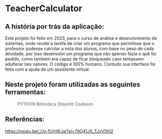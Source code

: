 # TeacherCalculator

## A história por trás da aplicação:

Este projeto foi feito em 2023, para o curso de análise e desevolvimento de sistemas, onde recebi a tarefa de criar um programa que permitisse que o professor pudesse calcular a nota dos alunos, com base no peso de cada atividade, por isso desenvolvi um programa que não apenas fazia o quê foi pedido, como também era capaz de ficar bloqueado caso tentassem adulterar tais valores. O código é 100% humano. Contudo sua interface foi feita com a ajuda de um assistente virtual.


## Neste projeto foram utilizadas as seguintes ferramentas:

>PYTHON
>Biblioteca Steamlit
>Codeium 

## Referências:

https://youtu.be/_Uy-fUrHKJw?si=7dO41JX_TJvV5hI2
